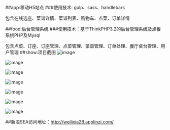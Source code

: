 ##app:移动H5站点
###使用技术: gulp、sass、handlebars

包含在线选座、菜谱详情、菜谱列表、购物车、点菜、订单详情

##food:后台管理系统
###使用技术：基于ThinkPHP3.2的后台管理系统及点餐系统PHP及Mysql

包含点菜、订座、订座管理、点菜管理、菜谱管理、订单处理、餐厅桌台管理、用户管理
##show:项目截图
 ![image](https://github.com/weilixia/food/blob/master/show/index.png)
 
 ![image](https://github.com/weilixia/food/blob/master/show/index1.png)
 
 ![image](https://github.com/weilixia/food/blob/master/show/index2.png)
 
 ![image](https://github.com/weilixia/food/blob/master/show/index3.png)
 
 ![image](https://github.com/weilixia/food/blob/master/show/index4.png)
 
 ![image](https://github.com/weilixia/food/blob/master/show/home.png)
 
 ![image](https://github.com/weilixia/food/blob/master/show/home1.png)

##新浪SEA访问地址：http://weilixia28.applinzi.com/
